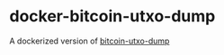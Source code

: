 # docker-bitcoin-utxo-dump

A dockerized version of [bitcoin-utxo-dump](https://github.com/in3rsha/bitcoin-utxo-dump)
